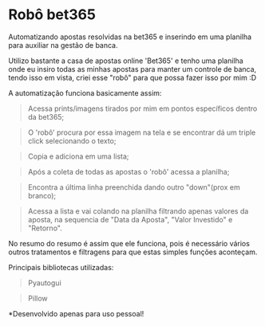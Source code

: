 # Robô bet365

Automatizando apostas resolvidas na bet365 e inserindo em uma planilha para auxiliar na gestão de banca.

Utilizo bastante a casa de apostas online 'Bet365' e tenho uma planilha onde eu insiro todas as minhas apostas para manter
um controle de banca, tendo isso em vista, criei esse "robô" para que possa fazer isso por mim :D

A automatização funciona basicamente assim:
> Acessa prints/imagens tirados por mim em pontos específicos dentro da bet365;

> O 'robô' procura por essa imagem na tela e se encontrar dá um triple click selecionando o texto;

> Copia e adiciona em uma lista;

> Após a coleta de todas as apostas o 'robô' acessa a planilha;

> Encontra a última linha preenchida dando outro "down"(prox em branco);

> Acessa a lista e vai colando na planilha filtrando apenas valores da aposta, 
na sequencia de "Data da Aposta", "Valor Investido" e "Retorno".

No resumo do  resumo é assim que ele funciona, pois é necessário vários outros tratamentos e filtragens
para que estas simples funções aconteçam.

Principais bibliotecas  utilizadas:

> Pyautogui

> Pillow


*Desenvolvido apenas para uso pessoal!
